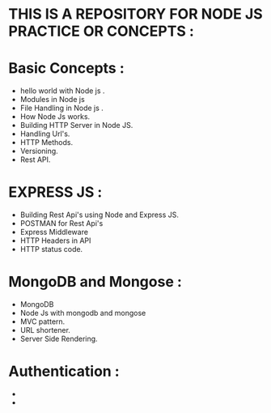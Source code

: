 # THIS IS A REPOSITORY FOR NODE JS PRACTICE OR CONCEPTS : 

# Basic Concepts :

- hello world with Node js .
- Modules in Node js 
- File Handling in Node js .
- How Node Js works.
- Building HTTP Server in Node JS.
- Handling Url's.
- HTTP Methods.
- Versioning.
- Rest API.

# EXPRESS JS :

- Building Rest Api's using Node and Express JS.  
- POSTMAN for Rest Api's 
- Express Middleware
- HTTP Headers in API 
- HTTP status code.

# MongoDB and Mongose :

- MongoDB  
- Node Js with mongodb and mongose  
- MVC pattern.
- URL shortener.
- Server Side Rendering.

# Authentication :

- 
-
